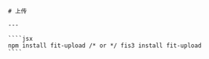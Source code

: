             # 上传

            ---

            ````jsx
            npm install fit-upload /* or */ fis3 install fit-upload
            ````

